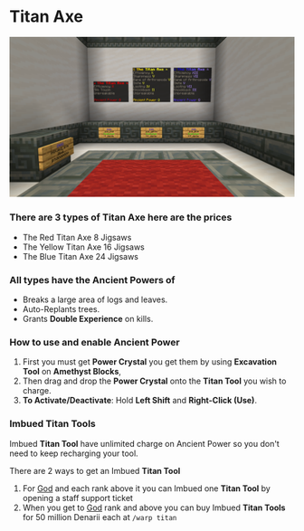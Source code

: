 # Titan Axe

![](<../../.gitbook/assets/The Titan Axe.png>)

  ### There are 3 types of Titan Axe here are the prices
  
  - The Red Titan Axe 8 Jigsaws
  - The Yellow Titan Axe 16 Jigsaws
  - The Blue Titan Axe 24 Jigsaws
  
  ### All types have the Ancient Powers of

  - Breaks a large area of logs and leaves.
  - Auto-Replants trees.
  - Grants **Double Experience** on kills. 
  
  ### How to use and enable Ancient Power

  1. First you must get **Power Crystal** you get them by using **Excavation Tool** on **Amethyst Blocks**, 
  2. Then drag and drop the **Power Crystal** onto the **Titan Tool** you wish to charge.
  3. **To Activate/Deactivate**: Hold **Left Shift** and **Right-Click (Use)**.

  ### Imbued Titan Tools

  Imbued **Titan Tool** have unlimited charge on Ancient Power so you don't need to keep recharging your tool.

  There are 2 ways to get an Imbued **Titan Tool**

  1. For [God](../ranks/divine-tier/01-god.md) and each rank above it you can Imbued one **Titan Tool** by opening a staff support ticket
  2. When you get to [God](../ranks/divine-tier/01-god.md) rank and above you can buy Imbued **Titan Tools** for 50 million Denarii each at `/warp titan`